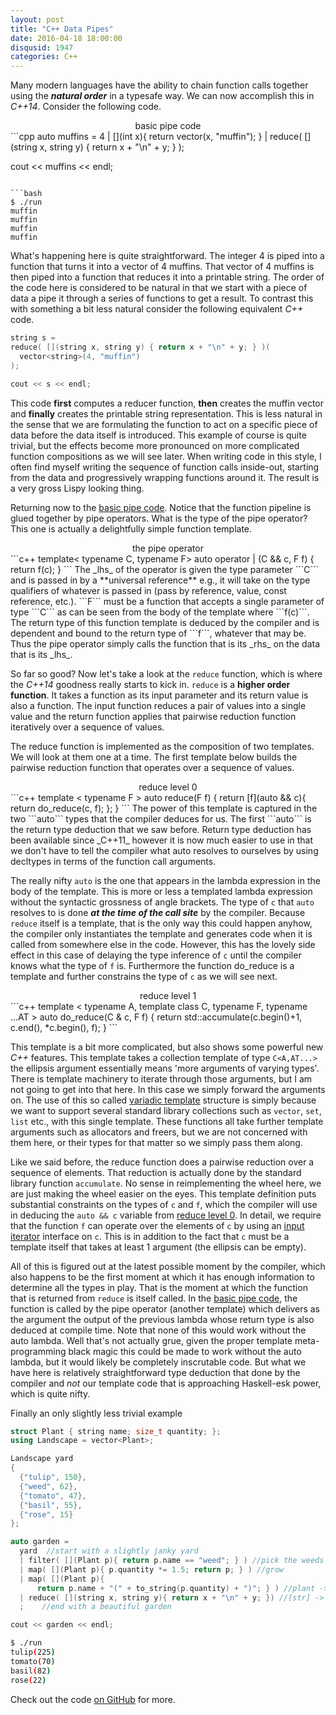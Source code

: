 ```yaml
---
layout: post
title: "C++ Data Pipes"
date: 2016-04-18 18:00:00
disqusid: 1947
categories: C++
---
```


Many modern languages have the ability to chain function calls together using the **_natural order_** in a typesafe way. We can now accomplish this in _C++14_. Consider the following code.

<center class="caption"><a name="basic_pipe_code">basic pipe code</a></center>
```cpp
auto muffins =
4
| [](int x){ return vector<string>(x, "muffin"); }
| reduce( [](string x, string y) { return x + "\n" + y; } );

cout << muffins << endl;
```

```bash
$ ./run
muffin
muffin
muffin
muffin
```
What's happening here is quite straightforward. The integer 4 is piped into a function that turns it into a vector of 4 muffins. That vector of 4 muffins is then piped into a function that reduces it into a printable string. The order of the code here is considered to be natural in that we start with a piece of data a pipe it through a series of functions to get a result. To contrast this with something a bit less natural consider the following equivalent _C++_ code.

```c++
string s = 
reduce( [](string x, string y) { return x + "\n" + y; } )(
  vector<string>(4, "muffin") 
);

cout << s << endl;
```

This code **first** computes a reducer function, **then** creates the muffin vector and **finally** creates the printable string representation. This is less natural in the sense that we are formulating the function to act on a specific piece of data before the data itself is introduced. This example of course is quite trivial, but the effects become more pronounced on more complicated function compositions as we will see later. When writing code in this style, I often find myself writing the sequence of function calls inside-out, starting from the data and progressively wrapping functions around it. The result is a very gross Lispy looking thing.

Returning now to the <a href="#basic_pipe_code">basic pipe code</a>. Notice that the function pipeline is glued together by pipe operators. What is the type of the pipe operator? This one is actually a delightfully simple function template.

<center class="caption"><a name="pipe_operator">the pipe operator</a></center>
```c++
template< typename C, typename F>
auto
operator | (C && c, F f)
{
  return f(c);
}
```
The _lhs_ of the operator is given the type parameter ```C``` and is passed in by a **universal reference** e.g., it will take on the type qualifiers of whatever is passed in (pass by reference, value, const reference, etc.). ```F``` must be a function that accepts a single parameter of type ```C``` as can be seen from the body of the template where ```f(c)```. The return type of this function template is deduced by the compiler and is dependent and bound to the return type of ```f```, whatever that may be. Thus the pipe operator simply calls the function that is its _rhs_ on the data that is its _lhs_.

So far so good? Now let's take a look at the ```reduce``` function, which is where the _C++14_ goodness really starts to kick in. ```reduce``` is a **higher order function**. It takes a function as its input parameter and its return value is also a function. The input function reduces a pair of values into a single value and the return function applies that pairwise reduction function iteratively over a sequence of values.

The reduce function is implemented as the composition of two templates. We will look at them one at a time. The first template below builds the pairwise reduction function that operates over a sequence of values.

<center class="caption"><a name="reduce_0">reduce level 0</a></center>
```c++
template < typename F >
auto
reduce(F f)
{
  return [f](auto && c){ return do_reduce(c, f); };
}
```
The power of this template is captured in the two ```auto``` types that the compiler deduces for us. The first ```auto``` is the return type deduction that we saw before. Return type deduction has been available since _C++11_ however it is now much easier to use in that we don't have to tell the compiler what auto resolves to ourselves by using decltypes in terms of the function call arguments.

The really nifty ```auto``` is the one that appears in the lambda expression in the body of the template. This is more or less a templated lambda expression without the syntactic grossness of angle brackets. The type of ```c``` that ```auto``` resolves to is done ***at the time of the call site*** by the compiler. Because ```reduce``` itself is a template, that is the only way this could happen anyhow, the compiler only instantiates the template and generates code when it is called from somewhere else in the code. However, this has the lovely side effect in this case of delaying the type inference of ```c``` until the compiler knows what the type of ```f``` is. Furthermore the function do_reduce is a template and further constrains the type of ```c``` as we will see next.

<center class="caption"><a name="reduce_1">reduce level 1</a></center>
```c++
template < 
  typename A,
  template <typename, typename...> class C, 
  typename F, typename ...AT
>
auto
do_reduce(C<A,AT...> & c, F f)
{
  return std::accumulate(c.begin()+1, c.end(), *c.begin(), f);
}
```

This template is a bit more complicated, but also shows some powerful new _C++_ features. This template takes a collection template of type ```C<A,AT...>``` the ellipsis argument essentially means 'more arguments of varying types'. There is template machinery  to iterate through those arguments, but I am not going to get into that here. In this case we simply forward the arguments on. The use of this so called [variadic template](http://en.cppreference.com/w/cpp/language/parameter_pack) structure is simply because we want to support several standard library collections such as ```vector```, ```set```, ```list``` etc., with this single template. These functions all take further template arguments such as allocators and freers, but we are not concerned with them here, or their types for that matter so we simply pass them along.

Like we said before, the reduce function does a pairwise reduction over a sequence of elements. That reduction is actually done by the standard library function ```accumulate```. No sense in reimplementing the wheel here, we are just making the wheel easier on the eyes. This template definition puts substantial constraints on the types of ```c``` and ```f```, which the compiler will use in deducing the ```auto && c``` variable from <a href="#reduce_0">reduce level 0</a>. In detail, we require that the function ```f``` can operate over the elements of ```c``` by using an [input iterator](http://en.cppreference.com/w/cpp/concept/InputIterator) interface on ```c```. This is in addition to the fact that ```c``` must be a template itself that takes at least 1 argument (the ellipsis can be empty).

All of this is figured out at the latest possible moment by the compiler, which also happens to be the first moment at which it has enough information to determine all the types in play. That is the moment at which the function that is returned from ```reduce``` is itself called. In the  [basic pipe code](#basic_pipe_code), the function is called by the pipe operator (another template) which delivers as the argument the output of the previous lambda whose return type is also deduced at compile time. Note that none of this would work without the auto lambda. Well that's not actually grue, given the proper template meta-programming black magic this could be made to work without the auto lambda, but it would likely be completely inscrutable code. But what we have here is relatively straightforward type deduction that done by the compiler and _not_ our template code that is approaching Haskell-esk power, which is quite nifty.

Finally an only slightly less trivial example

```c++
struct Plant { string name; size_t quantity; };
using Landscape = vector<Plant>;

Landscape yard
{
  {"tulip", 150},
  {"weed", 62},
  {"tomato", 47},
  {"basil", 55},
  {"rose", 15}
};

auto garden =
  yard  //start with a slightly janky yard
  | filter( [](Plant p){ return p.name == "weed"; } ) //pick the weeds
  | map( [](Plant p){ p.quantity *= 1.5; return p; } ) //grow
  | map( [](Plant p){ 
      return p.name + "(" + to_string(p.quantity) + ")"; } ) //plant -> str
  | reduce( [](string x, string y){ return x + "\n" + y; }) //[str] -> str
  ;    //end with a beautiful garden

cout << garden << endl;
```
```bash
$ ./run
tulip(225)
tomato(70)
basil(82)
rose(22)
```

Check out the code [on GitHub](https://github.com/rcgoodfellow/pipes) for more.
